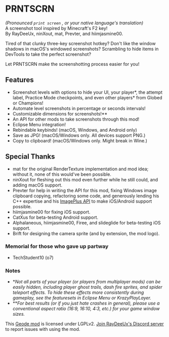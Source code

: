 # <cy>PRNTSCRN</c>

<c-AAAAAA>*(Pronounced  `print screen` , or your native language's translation)*</c>\
A screenshot tool inspired by Minecraft's F2 key!\
<c-e0e0e0>By</c> <c-009d9d>Ray</c><c-00ffff>Dee</c><c-009d9d>Ux</c><c-e0e0e0>,</c> <c-00ff00>nin</c><c-2222ff>X</c><c-00ff00>out</c><c-e0e0e0>,</c> <c-ff6666>mat</c><c-e0e0e0>,</c> <c-7d7dff>Prev</c><c-ffa040>ter</c><c-e0e0e0>, and</c> <c-fcb5ff>hiim</c><c-00c8ff>jasmine</c><c-fcb5ff>00</c><c-e0e0e0><c-e0e0e0>.</c>

Tired of that clunky three-key screenshot hotkey? Don't like the window shadows in macOS's windowed screenshots? Scrambling to hide items in DevTools to take the perfect screenshot?

Let <cy>PRNTSCRN</c> make the screenshotting process easier for you!

## Features
- <c-ff9a00>Screenshot levels</c> with options to <cy>hide</c> <cl>your UI</c>, <co>your</c> <cj>player</c><c-AAAAAA>\*</c>, <cf>the attempt label</c>, <cg>Practice Mode checkpoints</c>, and even other players<c-AAAAAA>\*</c> from <c-f0d47f>Globed</c> or <c-fe45ad>C</c><c-ff59b1>h</c><c-ff6888>a</c><c-fd8874>m</c><c-fd9660>p</c><c-fdaf4f>i</c><c-ffc03c>o</c><c-fed125>n</c><c-ffe220>s</c>!
- <c-ff9a00>Automate level screenshots</c> in percentage or seconds intervals!
- <c-ff9a00>Customizable dimensions</c> for screenshots!<c-999999>\*\*</c>
- <c-ff9a00>An API</c> for other mods to take screenshots through this mod!
- <c-40a2f5>Eclipse Menu</c> integration!
- <cs>Rebindable</c> keybinds! (macOS, Windows, and Android only)
- <cs>Save as JPG</c>! (macOS/Windows only. All devices support PNG.)
- <cs>Copy to clipboard</c>! (macOS/Windows only. <c-ff5555>Might break in Wine.</c>)

## Special Thanks
- <c-ff6666>mat</c> for the original RenderTexture implementation and mod idea; without it, none of this would've been possible.
- <c-00ff00>nin</c><c-2222ff>X</c><c-00ff00>out</c> for fleshing out this mod even further while he still could, and adding macOS support.
- <c-7d7dff>Prev</c><c-ffa040>ter</c> for help in writing the API for this mod, fixing Windows image clipboard copying, refactoring some code, and generously lending his C++ expertise and his [ImagePlus API](mod:prevter.imageplus) to make iOS/Android support possible.
- <c-fcb5ff>hiim</c><c-00c8ff>jasmine</c><c-fcb5ff>00</c> for fixing iOS support.
- <c-ff4444>CatXus</c> for beta-testing Android support.
- <c-4c6e5d>Alp</c><c-73ab90>ha</c><c-bc419c>la</c><c-ce6087>n</c><c-ec9667>e</c><c-fcfc78>o</c><c-83da96>u</c><c-80d5dc>s</c>, <c-fcb5ff>hiim</c><c-00c8ff>jasmine</c><c-fcb5ff>00</c>, <c-7d00ff>Firee</c>, and <c-b680ff>slideglide</c> for beta-testing iOS support.
- <c-777777>Brift</c> for designing the camera sprite (and by extension, the mod logo).

### Memorial for those who gave up partway

- <c-ff7d00>Tech</c><c-ffb900>Student</c><c-ff7d00>10</c> (o7)

### Notes

- <c-AAAAAA>\**Not all parts of your player (or players from multiplayer mods) can be easily hidden, including player ghost trails, dash fire sprites, and spider teleport effects. To hide these effects more consistently during gameplay, see the featuresets in Eclipse Menu or KrazyPlayLayer.*</c>
- <c-999999>\*\**For best results (or if you just hate crashes in general), please use a conventional aspect ratio (16:9, 16:10, 4:3, etc.) for your game window sizes.*</c>

This [Geode mod](https://geode-sdk.org) is licensed under LGPLv2. [Join RayDeeUx's Discord server](https://discord.gg/WqZBYdBWZW) to report issues with using the mod.